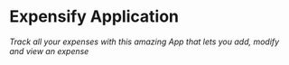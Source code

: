 # Expensify Application

<i>Track all your expenses with this amazing App that lets you add, modify and view an expense</i>